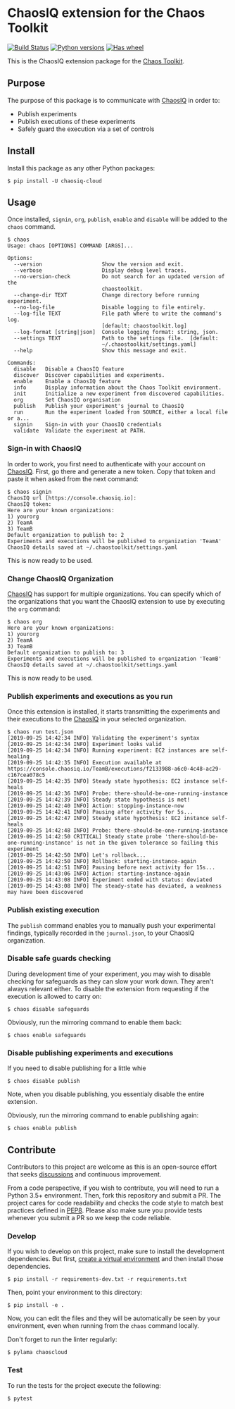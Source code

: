 # ChaosIQ extension for the Chaos Toolkit

[![Build Status](https://travis-ci.com/chaosiq/chaosiq-cloud.svg?branch=master)](https://travis-ci.com/chaosiq/chaosiq-cloud)
[![Python versions](https://img.shields.io/pypi/pyversions/chaosiq-cloud.svg)](https://www.python.org/)
[![Has wheel](https://img.shields.io/pypi/wheel/chaosiq-cloud.svg)](http://pythonwheels.com/)

This is the ChaosIQ extension package for the [Chaos Toolkit][chaostoolkit].

[chaostoolkit]: https://chaostoolkit.org

## Purpose

The purpose of this package is to communicate with [ChaosIQ][chaosiq] in
order to:

* Publish experiments
* Publish executions of these experiments
* Safely guard the execution via a set of controls

[chaosiq]: https://chaosiq.io

## Install

Install this package as any other Python packages:

```
$ pip install -U chaosiq-cloud
```

## Usage

Once installed, `signin`, `org`, `publish`, `enable` and `disable` will be added
to the `chaos` command.

```console
$ chaos
Usage: chaos [OPTIONS] COMMAND [ARGS]...

Options:
  --version                   Show the version and exit.
  --verbose                   Display debug level traces.
  --no-version-check          Do not search for an updated version of the
                              chaostoolkit.
  --change-dir TEXT           Change directory before running experiment.
  --no-log-file               Disable logging to file entirely.
  --log-file TEXT             File path where to write the command's log.
                              [default: chaostoolkit.log]
  --log-format [string|json]  Console logging format: string, json.
  --settings TEXT             Path to the settings file.  [default:
                              ~/.chaostoolkit/settings.yaml]
  --help                      Show this message and exit.

Commands:
  disable   Disable a ChaosIQ feature
  discover  Discover capabilities and experiments.
  enable    Enable a ChaosIQ feature
  info      Display information about the Chaos Toolkit environment.
  init      Initialize a new experiment from discovered capabilities.
  org       Set ChaosIQ organisation
  publish   Publish your experiment's journal to ChaosIQ
  run       Run the experiment loaded from SOURCE, either a local file or a...
  signin    Sign-in with your ChaosIQ credentials
  validate  Validate the experiment at PATH.
```

### Sign-in with ChaosIQ

In order to work, you first need to authenticate with your account on
[ChaosIQ][chaosiq]. First, go there and generate a new token. Copy that
token and paste it when asked from the next command:


```console
$ chaos signin
ChaosIQ url [https://console.chaosiq.io]: 
ChaosIQ token: 
Here are your known organizations:
1) yourorg
2) TeamA
3) TeamB
Default organization to publish to: 2
Experiments and executions will be published to organization 'TeamA'
ChaosIQ details saved at ~/.chaostoolkit/settings.yaml
```

This is now ready to be used.

### Change ChaosIQ Organization

[ChaosIQ][chaosiq] has support for multiple organizations. You can 
specify which of the organizations that you want the ChaosIQ extension to use
by  executing the `org` command:

```console
$ chaos org
Here are your known organizations:
1) yourorg
2) TeamA
3) TeamB
Default organization to publish to: 3
Experiments and executions will be published to organization 'TeamB'
ChaosIQ details saved at ~/.chaostoolkit/settings.yaml
```

This is now ready to be used.

### Publish experiments and executions as you run

Once this extension is installed, it starts transmitting the experiments
and their executions to the [ChaosIQ][chaosiq] in your selected organization.

```console
$ chaos run test.json
[2019-09-25 14:42:34 INFO] Validating the experiment's syntax
[2019-09-25 14:42:34 INFO] Experiment looks valid
[2019-09-25 14:42:34 INFO] Running experiment: EC2 instances are self-healing
[2019-09-25 14:42:35 INFO] Execution available at https://console.chaosiq.io/TeamB/executions/f2133988-a6c0-4c48-ac29-c167cea078c5
[2019-09-25 14:42:35 INFO] Steady state hypothesis: EC2 instance self-heals
[2019-09-25 14:42:36 INFO] Probe: there-should-be-one-running-instance
[2019-09-25 14:42:39 INFO] Steady state hypothesis is met!
[2019-09-25 14:42:40 INFO] Action: stopping-instance-now
[2019-09-25 14:42:41 INFO] Pausing after activity for 5s...
[2019-09-25 14:42:47 INFO] Steady state hypothesis: EC2 instance self-heals
[2019-09-25 14:42:48 INFO] Probe: there-should-be-one-running-instance
[2019-09-25 14:42:50 CRITICAL] Steady state probe 'there-should-be-one-running-instance' is not in the given tolerance so failing this experiment
[2019-09-25 14:42:50 INFO] Let's rollback...
[2019-09-25 14:42:50 INFO] Rollback: starting-instance-again
[2019-09-25 14:42:51 INFO] Pausing before next activity for 15s...
[2019-09-25 14:43:06 INFO] Action: starting-instance-again
[2019-09-25 14:43:08 INFO] Experiment ended with status: deviated
[2019-09-25 14:43:08 INFO] The steady-state has deviated, a weakness may have been discovered

```

### Publish existing execution

The `publish` command enables you to manually push your experimental 
findings, typically recorded in the `journal.json`, to your ChaosIQ
organization.

### Disable safe guards checking

During development time of your experiment, you may wish to disable checking
for safeguards as they can slow your work down. They aren't always relevant
either. To disable the extension from requesting if the execution is allowed
to carry on:

```console
$ chaos disable safeguards
```

Obviously, run the mirroring command to enable them back:

```console
$ chaos enable safeguards
```

### Disable publishing experiments and executions

If you need to disable publishing for a little whie

```console
$ chaos disable publish
```

Note, when you disable publishing, you essentialy disable the entire extension.

Obviously, run the mirroring command to enable publishing again:

```console
$ chaos enable publish
```

## Contribute

Contributors to this project are welcome as this is an open-source effort that
seeks [discussions][join] and continuous improvement.

[join]: https://join.chaostoolkit.org/

From a code perspective, if you wish to contribute, you will need to run a 
Python 3.5+ environment. Then, fork this repository and submit a PR. The
project cares for code readability and checks the code style to match best
practices defined in [PEP8][pep8]. Please also make sure you provide tests
whenever you submit a PR so we keep the code reliable.

[pep8]: https://pycodestyle.readthedocs.io/en/latest/

### Develop

If you wish to develop on this project, make sure to install the development
dependencies. But first, [create a virtual environment][venv] and then install
those dependencies.

[venv]: http://chaostoolkit.org/reference/usage/install/#create-a-virtual-environment

```console
$ pip install -r requirements-dev.txt -r requirements.txt
```

Then, point your environment to this directory:

```console
$ pip install -e .
```

Now, you can edit the files and they will be automatically be seen by your
environment, even when running from the `chaos` command locally.

Don't forget to run the linter regularly:

```
$ pylama chaoscloud
```

### Test

To run the tests for the project execute the following:

```
$ pytest
```
